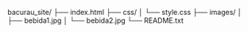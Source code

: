 bacurau_site/
├── index.html
├── css/
│   └── style.css
├── images/
│   ├── bebida1.jpg
│   └── bebida2.jpg
└── README.txt
